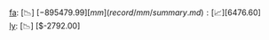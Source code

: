 [fa](record/fa/summary.md): [📉] [$-895479.99]  
[mm](record/mm/summary.md): [📈] [$6476.60]  
[ly](record/ly/summary.md): [📉] [$-2792.00]  
